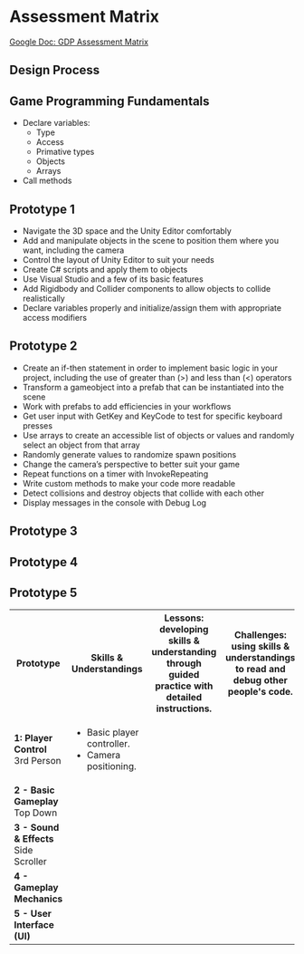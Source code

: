 # Assessment Matrix

[Google Doc: GDP Assessment Matrix](https://docs.google.com/document/d/1cH0dUnEIkzzeGuIJqNaWYWh7JyrOzQG72hP8C-KItpc/edit?usp=sharing)

## Design Process

## Game Programming Fundamentals

* Declare variables:
  - Type
  - Access
  - Primative types
  - Objects
  - Arrays
* Call methods

## Prototype 1

* Navigate the 3D space and the Unity Editor comfortably
* Add and manipulate objects in the scene to position them where you want, including the camera
* Control the layout of Unity Editor to suit your needs
* Create C# scripts and apply them to objects
* Use Visual Studio and a few of its basic features
* Add Rigidbody and Collider components to allow objects to collide realistically 
* Declare variables properly and initialize/assign them with appropriate access modifiers

## Prototype 2

* Create an if-then statement in order to implement basic logic in your project, including the use of greater than (>) and less than (<) operators
* Transform a gameobject into a prefab that can be instantiated into the scene
* Work with prefabs to add efficiencies in your workflows
* Get user input with GetKey and KeyCode to test for specific keyboard presses
* Use arrays to create an accessible list of objects or values and randomly select an object from that array
* Randomly generate values to randomize spawn positions
* Change the camera’s perspective to better suit your game
* Repeat functions on a timer with InvokeRepeating
* Write custom methods to make your code more readable
* Detect collisions and destroy objects that collide with each other
* Display messages in the console with Debug Log

## Prototype 3

## Prototype 4

## Prototype 5

<table>
  <tr>
    <th>Prototype</th>
    <th>Skills & Understandings</th>
    <th>Lessons: <span class="info">developing skills & understanding through guided practice with detailed instructions.<span></th>
    <th>Challenges: using skills & understandings to read and debug other people's code.</th>
    <th>Labs: applying skills & understandings to implement your own designs.</th>
  </tr>
  <tr>
    <td><b>1: Player Control</b><br>3rd Person</td>
    <td>
      <ul>
        <li>
          Basic player controller.
        <li>
          Camera positioning.
    </td>
  </tr>
  <tr>
    <td><b>2 - Basic Gameplay</b><br>Top Down</td>
  </tr>
  <tr>
    <td><b>3 - Sound & Effects</b><br>Side Scroller</td>
  </tr>
  <tr>
   <td><b>4 - Gameplay Mechanics</b><br></td>
  </tr>
  <tr>
   <td><b>5 - User Interface (UI)</b><br></td>
  </tr>
</table>
  
